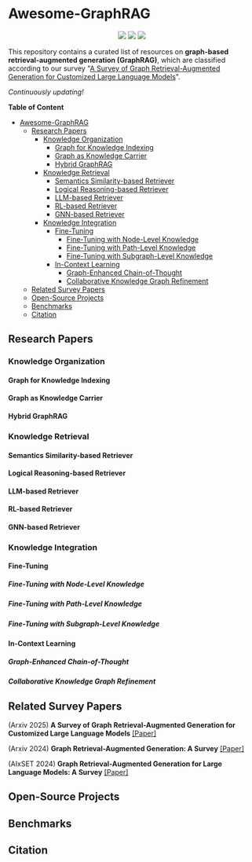 # Awesome-GraphRAG

<div align="center">
    <a href="https://awesome.re"><img src="https://awesome.re/badge.svg"/></a>
    <a href="http://makeapullrequest.com"><img src="https://img.shields.io/badge/PRs-welcome-green.svg"/></a>
    <a href="http://makeapullrequest.com"><img src="https://img.shields.io/github/stars/DEEP-PolyU/Awesome-GraphRAG"/></a>
</div>

This repository contains a curated list of resources on **graph-based retrieval-augmented generation (GraphRAG)**, which are classified according to our survey "[A Survey of Graph Retrieval-Augmented Generation for Customized Large Language Models]()".

*Continuously updating!*

**Table of Content**
- [Awesome-GraphRAG](#awesome-graphrag)
  - [Research Papers](#research-papers)
    - [Knowledge Organization](#knowledge-organization)
      - [Graph for Knowledge Indexing](#graph-for-knowledge-indexing)
      - [Graph as Knowledge Carrier](#graph-as-knowledge-carrier)
      - [Hybrid GraphRAG](#hybrid-graphrag)
    - [Knowledge Retrieval](#knowledge-retrieval)
      - [Semantics Similarity-based Retriever](#semantics-similarity-based-retriever)
      - [Logical Reasoning-based Retriever](#logical-reasoning-based-retriever)
      - [LLM-based Retriever](#llm-based-retriever)
      - [RL-based Retriever](#rl-based-retriever)
      - [GNN-based Retriever](#gnn-based-retriever)
    - [Knowledge Integration](#knowledge-integration)
      - [Fine-Tuning](#fine-tuning)
        - [Fine-Tuning with Node-Level Knowledge](#fine-tuning-with-node-level-knowledge)
        - [Fine-Tuning with Path-Level Knowledge](#fine-tuning-with-path-level-knowledge)
        - [Fine-Tuning with Subgraph-Level Knowledge](#fine-tuning-with-subgraph-level-knowledge)
      - [In-Context Learning](#in-context-learning)
        - [Graph-Enhanced Chain-of-Thought](#graph-enhanced-chain-of-thought)
        - [Collaborative Knowledge Graph Refinement](#collaborative-knowledge-graph-refinement)
  - [Related Survey Papers](#related-survey-papers)
  - [Open-Source Projects](#open-source-projects)
  - [Benchmarks](#benchmarks)
  - [Citation](#citation)


## Research Papers
### Knowledge Organization
#### Graph for Knowledge Indexing

#### Graph as Knowledge Carrier

#### Hybrid GraphRAG

### Knowledge Retrieval

#### Semantics Similarity-based Retriever

#### Logical Reasoning-based Retriever

#### LLM-based Retriever

#### RL-based Retriever

#### GNN-based Retriever

### Knowledge Integration
#### Fine-Tuning
##### Fine-Tuning with Node-Level Knowledge

##### Fine-Tuning with Path-Level Knowledge

##### Fine-Tuning with Subgraph-Level Knowledge

#### In-Context Learning
##### Graph-Enhanced Chain-of-Thought

##### Collaborative Knowledge Graph Refinement

## Related Survey Papers
(Arxiv 2025) **A Survey of Graph Retrieval-Augmented Generation for Customized Large Language Models** [[Paper]]() 

(Arxiv 2024) **Graph Retrieval-Augmented Generation: A Survey** [[Paper]](https://arxiv.org/pdf/2408.08921)

(AIxSET 2024) **Graph Retrieval-Augmented Generation for Large Language Models: A Survey** [[Paper]](https://papers.ssrn.com/sol3/Delivery.cfm?abstractid=4895062)

## Open-Source Projects

## Benchmarks


## Citation
```

```